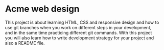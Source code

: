 # Acme web design

This project is about learning HTML, CSS and responsive design and how to use git branches when you work on different steps in your development, and in the same time practicing different git commands. With this project you will also learn how to write development strategy for your project and also a README file.
